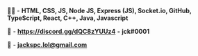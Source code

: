 👨‍💻 - **HTML, CSS, JS, Node JS, Express (JS), Socket.io, GitHub, TypeScript, React, C++, Java, Javascript**

🔗 - **https://discord.gg/dQC8zYUUz4** **-** **jck#0001**

📩 - **jackspc.lol@gmail.com**
